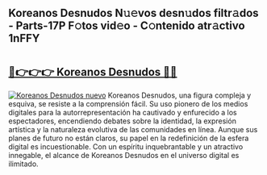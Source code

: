 ## Koreanos Desnudos N𝚞𝚎vos desn𝚞dos filtr𝚊dos - Parts-17P F𝚘tos vid𝚎o - C𝚘ntenido atr𝚊ctivo 1nFFY

# <h2><a href="http://mb06tch.tromn.icu/?c=Koreanos+Desnudos">🔗👉👉👉 Koreanos Desnudos 🔗🔗</a></h2>

[![Koreanos Desnudos nuevo](https://i.imgur.com/pEAQMta.gif)](http://mb06tch.tromn.icu/?c=Koreanos+Desnudos)
Koreanos Desnudos, una figura compleja y esquiva, se resiste a la comprensión fácil. Su uso pionero de los medios digitales para la autorrepresentación ha cautivado y enfurecido a los espectadores, encendiendo debates sobre la identidad, la expresión artística y la naturaleza evolutiva de las comunidades en línea. Aunque sus planes de futuro no están claros, su papel en la redefinición de la esfera digital es incuestionable. Con un espíritu inquebrantable y un atractivo innegable, el alcance de Koreanos Desnudos en el universo digital es ilimitado.
